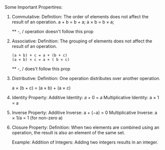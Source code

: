 Some Important Propertires:

1.  Commutative:
    Definition: The order of elements does not affect the result of an operation.
    a + b = b + a;
    a × b = b × a;

    \*\* -, / operation doesn't follow this prop

2.  Associative:
    Definition: The grouping of elements does not affect the result of an operation.

        (a + b) + c = a + (b + c)
        (a × b) × c = a × ( b × c)

    \*\* -, / does't follow this prop

3.  Distributive:
    Definition: One operation distributes over another operation.

    a × (b + c) = (a × b) + (a × c)

4.  Identity Property:
    Additive Identity:
    𝑎 + 0 = 𝑎
    Multiplicative Identity:
    a × 1 = a

5.  Inverse Property:
    Additive Inverse:
    a + (−a) = 0
    Multiplicative Inverse:
    a × 1/a = 1 (for non-zero a)

6.  Closure Property:
    Definition: When two elements are combined using an operation, the result is also an element of the same set.

    Example: Addition of Integers: Adding two integers results in an integer.
